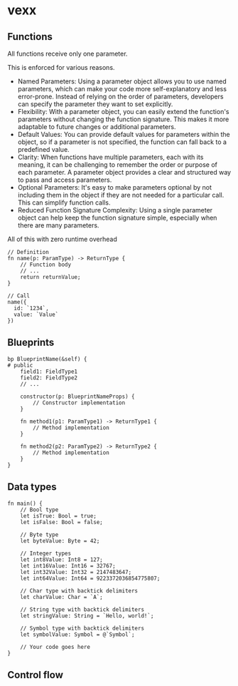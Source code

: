 # vexx

## Functions

All functions receive only one parameter. 

This is enforced for various reasons.

- Named Parameters: Using a parameter object allows you to use named parameters, which can make your code more self-explanatory and less error-prone. Instead of relying on the order of parameters, developers can specify the parameter they want to set explicitly.
- Flexibility: With a parameter object, you can easily extend the function's parameters without changing the function signature. This makes it more adaptable to future changes or additional parameters.
- Default Values: You can provide default values for parameters within the object, so if a parameter is not specified, the function can fall back to a predefined value.
- Clarity: When functions have multiple parameters, each with its meaning, it can be challenging to remember the order or purpose of each parameter. A parameter object provides a clear and structured way to pass and access parameters.
- Optional Parameters: It's easy to make parameters optional by not including them in the object if they are not needed for a particular call. This can simplify function calls.
- Reduced Function Signature Complexity: Using a single parameter object can help keep the function signature simple, especially when there are many parameters.

All of this with zero runtime overhead

```
// Definition
fn name(p: ParamType) -> ReturnType {
    // Function body
    // ...
    return returnValue;
}

// Call
name({
  id: `1234`,
  value: `Value`
})
```

## Blueprints

```
bp BlueprintName(&self) {
# public
    field1: FieldType1
    field2: FieldType2
    // ...

    constructor(p: BlueprintNameProps) {
        // Constructor implementation
    }

    fn method1(p1: ParamType1) -> ReturnType1 {
        // Method implementation
    }

    fn method2(p2: ParamType2) -> ReturnType2 {
        // Method implementation
    }
}
```

## Data types

```
fn main() {
    // Bool type
    let isTrue: Bool = true;
    let isFalse: Bool = false;

    // Byte type
    let byteValue: Byte = 42;

    // Integer types
    let int8Value: Int8 = 127;
    let int16Value: Int16 = 32767;
    let int32Value: Int32 = 2147483647;
    let int64Value: Int64 = 9223372036854775807;

    // Char type with backtick delimiters
    let charValue: Char = `A`;

    // String type with backtick delimiters
    let stringValue: String = `Hello, world!`;

    // Symbol type with backtick delimiters
    let symbolValue: Symbol = @`Symbol`;

    // Your code goes here
}
```

## Control flow

